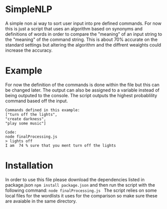 # SimpleNLP
A simple non ai way to sort user input into pre defined commands. 
For now this is just a script that uses an algorithm based on synonyms and definitions of words in order to compare the "meaning" of an input string to the "meaning" of the command string. This is about 70% accurate on the standard settings but altering the algorithm and the diffrent weaights could increase the accuracy.

# Example
For now the definition of the commands is done within the file but this can be changed later.
The output can also be assigned to a variable instead of being outputed to the console.
The script outputs the highest probablility command based off the input.
``` 
Commands defined in this example:
["turn off the lights",
"create darkness",
"play some music"]

Code:
node finalProcessing.js 
> lights off
I am  74 % sure that you ment turn off the lights

```
# Installation
In order to use this file please download the dependencies listed in package.json
``` npm install package.json ```
and then run the script with the following command:
``` node finalProcessing.js  ```
The script relies on some local files for the wordlists it uses for the comparison so make sure these are avaiable in the same directory.
